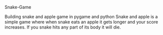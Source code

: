 Snake-Game

Building snake and apple game in pygame and python
Snake and apple is a simple game where when snake eats an apple it gets longer and your score increases. If you snake hits any part of its body it will die.
